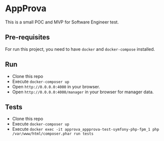 AppProva
=======

This is a small POC and MVP for Software Engineer test.

Pre-requisites
------  

For run this project, you need to have `docker` and `docker-compose` installed.

Run
------  

* Clone this repo
* Execute `docker-composer up`
* Open `http://0.0.0.0:4000` in your browser.
* Open `http://0.0.0.0:4000/manager` in your browser for manager data.


Tests
------  
* Clone this repo
* Execute `docker-composer up`
* Execute `docker exec -it approva_appprova-test-symfony-php-fpm_1 php /var/www/html/composer.phar run tests`